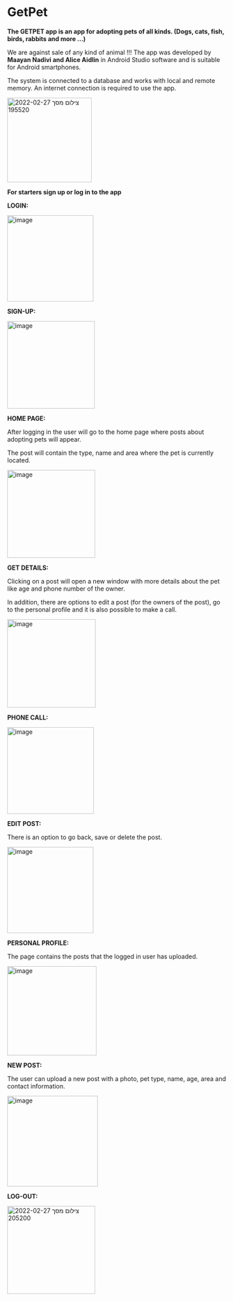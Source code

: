 # GetPet

**The GETPET app is an app for adopting pets of all kinds. (Dogs, cats, fish, birds, rabbits and more ...)**

We are against sale of any kind of animal !!!
The app was developed by **Maayan Nadivi and Alice Aidlin** in Android Studio software and is suitable for Android smartphones.

The system is connected to a database and works with local and remote memory.
An internet connection is required to use the app.

<img width="194" alt="צילום מסך 2022-02-27 195520" src="https://user-images.githubusercontent.com/73596043/155893836-db4c851c-5b14-425e-b30c-b53f5bb8bd5c.png">

**For starters sign up or log in to the app**

**LOGIN:**

<img width="198" alt="image" src="https://user-images.githubusercontent.com/73596043/155894018-0a82c2e7-6e89-423c-a496-9b1cca9c1ee8.png">


**SIGN-UP:**

<img width="201" alt="image" src="https://user-images.githubusercontent.com/73596043/155894065-a159520e-39a4-4bf3-ba85-44da4c368fbb.png">


**HOME PAGE:**

After logging in the user will go to the home page where posts about adopting pets will appear.

The post will contain the type, name and area where the pet is currently located.

<img width="202" alt="image" src="https://user-images.githubusercontent.com/73596043/155894223-659df239-bdc8-472b-97c3-665769b013d8.png">

**GET DETAILS:**

Clicking on a post will open a new window with more details about the pet like age and phone number of the owner.

In addition, there are options to edit a post (for the owners of the post),
go to the personal profile and it is also possible to make a call.

<img width="203" alt="image" src="https://user-images.githubusercontent.com/73596043/155894934-de56ceb4-3ad2-4c6a-82ef-503b194cc47f.png">

**PHONE CALL:**

<img width="199" alt="image" src="https://user-images.githubusercontent.com/73596043/155895270-af2db90c-d4ad-46d4-a432-ae40a998b542.png">

**EDIT POST:**

There is an option to go back, save or delete the post.

<img width="198" alt="image" src="https://user-images.githubusercontent.com/73596043/155895347-2b06c28e-6951-46ad-b771-3aca7cb91d2f.png">

**PERSONAL PROFILE:**

The page contains the posts that the logged in user has uploaded.

<img width="205" alt="image" src="https://user-images.githubusercontent.com/73596043/155895404-9efc4675-de98-44e3-9913-092f6dcb3eff.png">

**NEW POST:**

The user can upload a new post with a photo, pet type, name, age, area and contact information.

<img width="208" alt="image" src="https://user-images.githubusercontent.com/73596043/155895963-b05379e5-338b-44cd-9b88-4f242be3978a.png">

**LOG-OUT:**

<img width="202" alt="צילום מסך 2022-02-27 205200" src="https://user-images.githubusercontent.com/73596043/155895657-af6809c5-c5ee-4045-a30f-7bef2fb88cd9.png">


